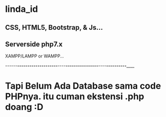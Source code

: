 # linda_id

## CSS, HTML5, Bootstrap, & Js...

## Serverside php7.x
XAMPP/LAMPP or WAMPP...


------____----______------____----______------____----______------____----______------____----______------____----______


# Tapi Belum Ada Database sama code PHPnya. itu cuman ekstensi .php doang :D
